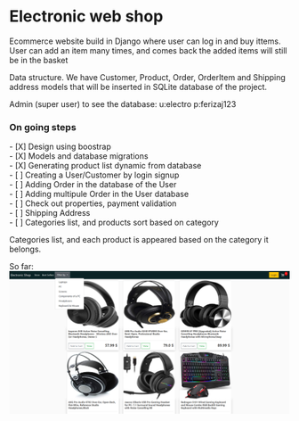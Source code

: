 # Electronic web shop

Ecommerce website build in Django where user can log in and buy ittems.
User can add an item many times, and comes back the added items will still be in the basket




Data structure.
We have Customer, Product, Order, OrderItem and Shipping address models that will be inserted in SQLite database of the project.


Admin (super user) to see the database:
u:electro
p:ferizaj123


<h3> On going steps </h3>
- [X]  Design using boostrap <br>
- [X]  Models and database migrations <br>
- [X]  Generating product list dynamic from database <br>
- [ ]  Creating a User/Customer by login signup <br>
- [ ]  Adding Order in the database of the User <br> 
- [ ]  Adding multipule Order in the User database <br>
- [ ]  Check out properties, payment validation <br>
- [ ]  Shipping Address <br>
- [ ]  Categories list, and products sort based on category <br>



Categories list, and each product is appeared based on the category it belongs.

So far:
<img src="screenshot.png" alt="">
